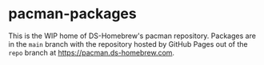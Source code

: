 # pacman-packages

This is the WIP home of DS-Homebrew's pacman repository. Packages are in the `main` branch with the repository hosted by GitHub Pages out of the `repo` branch at <https://pacman.ds-homebrew.com>.
